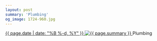 ```yaml
---
layout: post
summary: 'Plumbing'
og_image: 1724-960.jpg
---
```


<p>
 <time>
  <a href="/1724">
   {{ page.date | date: "%B %-d, %Y" }}
  </a>
 </time>
 <a href="/1724">
  <img alt="{{ page.summary }}" sizes="(min-width: 700px) 50vw, calc(100vw - 2rem)" src="{{ site.assets_url }}/1724-480.jpg" srcset="{{ site.assets_url }}/1724-240.jpg 240w, {{ site.assets_url }}/1724-480.jpg 480w, {{ site.assets_url }}/1724-720.jpg 720w, {{ site.assets_url }}/1724-960.jpg 960w"/>
 </a>
 <span>
  Plumbing
 </span>
</p>
